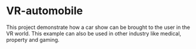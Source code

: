 # VR-automobile
This project demonstrate how a car show can be brought to the user in the VR world. This example can also be used in other industry like medical, property and gaming.

